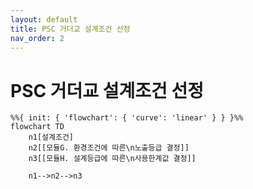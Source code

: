 ```yaml
---
layout: default
title: PSC 거더교 설계조건 선정
nav_order: 2
---
```


# PSC 거더교 설계조건 선정

```mermaid
%%{ init: { 'flowchart': { 'curve': 'linear' } } }%%
flowchart TD
    n1[설계조건]
    n2[[모듈G. 환경조건에 따른\n노출등급 결정]]
    n3[[모듈H. 설계등급에 따른\n사용한계값 결정]]

    n1-->n2-->n3
```